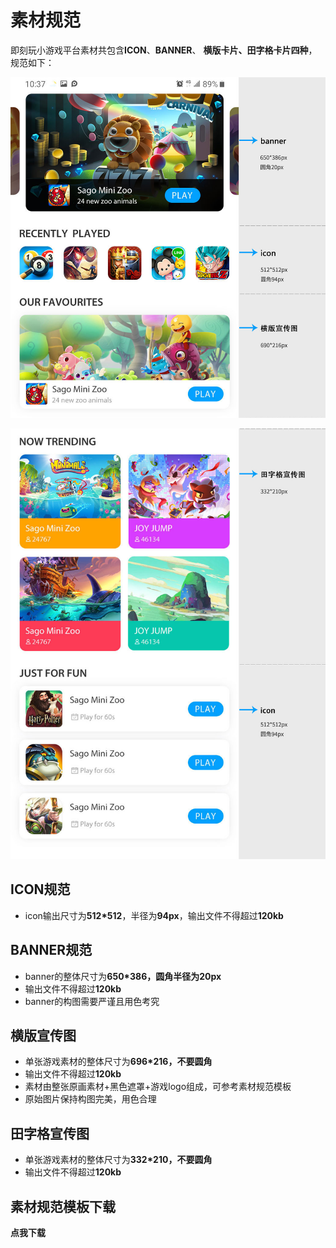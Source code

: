 # 素材规范

即刻玩小游戏平台素材共包含**ICON**、**BANNER**、 **横版卡片、田字格卡片四种**，规范如下：

![](../../../.gitbook/assets/0705-hai-wai-xiao-you-xi-shou-ye-gui-fan-1.jpg)

![](../../../.gitbook/assets/0705-hai-wai-xiao-you-xi-shou-ye-gui-fan-2.jpg)

## ICON规范

* icon输出尺寸为**512\*512**，半径为**94px**，输出文件不得超过**120kb**

## BANNER规范

* banner的整体尺寸为**650\*386，**圆角半径为**20px**
* 输出文件不得超过**120kb**
* banner的构图需要严谨且用色考究



## 横版宣传图

* 单张游戏素材的整体尺寸为**696\*216，不要圆角**
* 输出文件不得超过**120kb**
* 素材由整张原画素材+黑色遮罩+游戏logo组成，可参考素材规范模板
* 原始图片保持构图完美，用色合理

## 田字格宣传图

* 单张游戏素材的整体尺寸为**332\*210，不要圆角**
* 输出文件不得超过**120kb**

## 素材规范模板下载

**点我下载**

